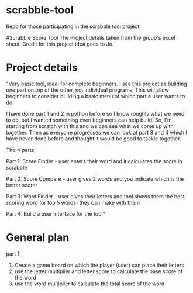 # scrabble-tool
Repo for those participating in the scrabble tool project



#Scrabble Score Tool
The Project details taken from the group's excel sheet.
Credit for this project idea goes to Jo.



# Project details
"Very basic tool, ideal for complete beginners.
I see this project as building one part on top of the other, not individual programs. This will allow beginners to consider building a basic menu of which part a user wants to do.

I have done part 1 and 2 in python before so I know roughly what we need to do, but I wanted something even beginners can help build. So, I'm starting from scratch with this and we can see what we come up with together. Then as everyone progresses we can look at part 3 and 4 which I have never done before and thought it would be good to tackle together.

The 4 parts

Part 1: Score Finder - user enters their word and it calculates the score in scrabble

Part 2: Score Compare - user gives 2 words and you indicate which is the better scorer

Part 3: Word Finder - user gives their letters and tool shows them the best scoring word (or top 5 words) they can make with them

Part 4: Build a user interface for the tool"



# General plan

part 1:
1. Create a game board on which the player (user) can place their letters
2. use the letter multiplier and letter score to calculate the base score of the word
3. use the word multiplier to calculate the total score of the word
